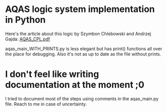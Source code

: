 # AQAS logic system implementation in Python
Here's the article about this logic by Szymbon Chlebowski and Andrzej Gajda: [AQAS_CPL.pdf](https://github.com/WojtekPachowiak/AQAS_LogicSystem_Python/files/6662003/AQAS_CPL.pdf)


aqas_main_WITH_PRINTS.py is less elegant but has print() functions all over the place for debugging. Also it's not as up to date as the file without prints.

# I don't feel like writing documentation at the moment ;0 
I tried to document most of the steps using comments in the aqas_main.py file. Reach to me in case of uncertainty.


